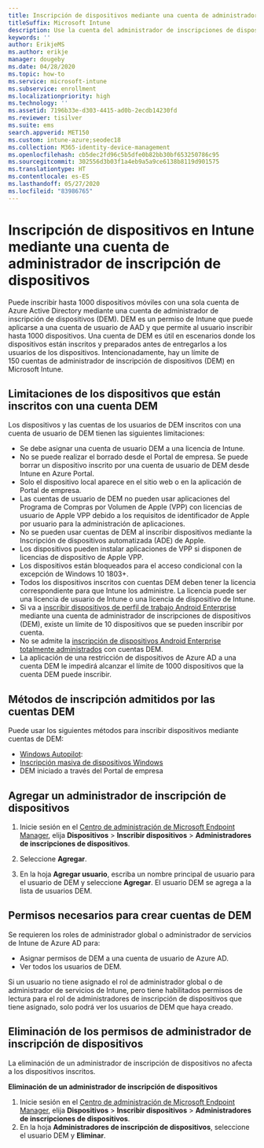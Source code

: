 ```yaml
---
title: Inscripción de dispositivos mediante una cuenta de administrador de inscripción de dispositivos
titleSuffix: Microsoft Intune
description: Use la cuenta del administrador de inscripciones de dispositivos para inscribir dispositivos en Intune.
keywords: ''
author: ErikjeMS
ms.author: erikje
manager: dougeby
ms.date: 04/28/2020
ms.topic: how-to
ms.service: microsoft-intune
ms.subservice: enrollment
ms.localizationpriority: high
ms.technology: ''
ms.assetid: 7196b33e-d303-4415-ad0b-2ecdb14230fd
ms.reviewer: tisilver
ms.suite: ems
search.appverid: MET150
ms.custom: intune-azure;seodec18
ms.collection: M365-identity-device-management
ms.openlocfilehash: cb5dec2fd96c5b5dfe0b82bb30bf653250786c95
ms.sourcegitcommit: 302556d3b03f1a4eb9a5a9ce6138b8119d901575
ms.translationtype: HT
ms.contentlocale: es-ES
ms.lasthandoff: 05/27/2020
ms.locfileid: "83986765"
---
```

# <a name="enroll-devices-in-intune-by-using-a-device-enrollment-manager-account"></a>Inscripción de dispositivos en Intune mediante una cuenta de administrador de inscripción de dispositivos

Puede inscribir hasta 1000 dispositivos móviles con una sola cuenta de Azure Active Directory mediante una cuenta de administrador de inscripción de dispositivos (DEM). DEM es un permiso de Intune que puede aplicarse a una cuenta de usuario de AAD y que permite al usuario inscribir hasta 1000 dispositivos. Una cuenta de DEM es útil en escenarios donde los dispositivos están inscritos y preparados antes de entregarlos a los usuarios de los dispositivos. Intencionadamente, hay un límite de 150 cuentas de administrador de inscripción de dispositivos (DEM) en Microsoft Intune.

## <a name="limitations-of-devices-that-are-enrolled-with-a-dem-account"></a>Limitaciones de los dispositivos que están inscritos con una cuenta DEM

Los dispositivos y las cuentas de los usuarios de DEM inscritos con una cuenta de usuario de DEM tienen las siguientes limitaciones:

- Se debe asignar una cuenta de usuario DEM a una licencia de Intune.
- No se puede realizar el borrado desde el Portal de empresa. Se puede borrar un dispositivo inscrito por una cuenta de usuario de DEM desde Intune en Azure Portal.
- Solo el dispositivo local aparece en el sitio web o en la aplicación de Portal de empresa.
- Las cuentas de usuario de DEM no pueden usar aplicaciones del Programa de Compras por Volumen de Apple (VPP) con licencias de usuario de Apple VPP debido a los requisitos de identificador de Apple por usuario para la administración de aplicaciones.
- No se pueden usar cuentas de DEM al inscribir dispositivos mediante la Inscripción de dispositivos automatizada (ADE) de Apple.
- Los dispositivos pueden instalar aplicaciones de VPP si disponen de licencias de dispositivo de Apple VPP.
- Los dispositivos están bloqueados para el acceso condicional con la excepción de Windows 10 1803+.
- Todos los dispositivos inscritos con cuentas DEM deben tener la licencia correspondiente para que Intune los administre. La licencia puede ser una licencia de usuario de Intune o una licencia de dispositivo de Intune.
- Si va a [inscribir dispositivos de perfil de trabajo Android Enterprise](android-work-profile-enroll.md) mediante una cuenta de administrador de inscripciones de dispositivos (DEM), existe un límite de 10 dispositivos que se pueden inscribir por cuenta.
- No se admite la [inscripción de dispositivos Android Enterprise totalmente administrados](android-fully-managed-enroll.md) con cuentas DEM.
- La aplicación de una restricción de dispositivos de Azure AD a una cuenta DEM le impedirá alcanzar el límite de 1000 dispositivos que la cuenta DEM puede inscribir.

## <a name="enrollment-methods-supported-by-dem-accounts"></a>Métodos de inscripción admitidos por las cuentas DEM

Puede usar los siguientes métodos para inscribir dispositivos mediante cuentas de DEM:

- [Windows Autopilot](enrollment-autopilot.md):
- [Inscripción masiva de dispositivos Windows](windows-bulk-enroll.md)
- DEM iniciado a través del Portal de empresa

## <a name="add-a-device-enrollment-manager"></a>Agregar un administrador de inscripción de dispositivos

1. Inicie sesión en el [Centro de administración de Microsoft Endpoint Manager](https://go.microsoft.com/fwlink/?linkid=2109431), elija **Dispositivos** > **Inscribir dispositivos** > **Administradores de inscripciones de dispositivos**.

2. Seleccione **Agregar**.

3. En la hoja **Agregar usuario**, escriba un nombre principal de usuario para el usuario de DEM y seleccione **Agregar**. El usuario DEM se agrega a la lista de usuarios DEM.

## <a name="permissions-required-to-create-dem-accounts"></a>Permisos necesarios para crear cuentas de DEM

Se requieren los roles de administrador global o administrador de servicios de Intune de Azure AD para:
- Asignar permisos de DEM a una cuenta de usuario de Azure AD.
- Ver todos los usuarios de DEM.

Si un usuario no tiene asignado el rol de administrador global o de administrador de servicios de Intune, pero tiene habilitados permisos de lectura para el rol de administradores de inscripción de dispositivos que tiene asignado, solo podrá ver los usuarios de DEM que haya creado.

## <a name="remove-device-enrollment-manager-permissions"></a>Eliminación de los permisos de administrador de inscripción de dispositivos

La eliminación de un administrador de inscripción de dispositivos no afecta a los dispositivos inscritos.

**Eliminación de un administrador de inscripción de dispositivos**

1. Inicie sesión en el [Centro de administración de Microsoft Endpoint Manager](https://go.microsoft.com/fwlink/?linkid=2109431), elija **Dispositivos** > **Inscribir dispositivos** > **Administradores de inscripciones de dispositivos**.
2. En la hoja **Administradores de inscripción de dispositivos**, seleccione el usuario DEM y **Eliminar**.

